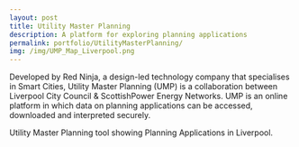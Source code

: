 ```yaml
---
layout: post
title: Utility Master Planning
description: A platform for exploring planning applications
permalink: portfolio/UtilityMasterPlanning/
img: /img/UMP_Map_Liverpool.png
---
```


Developed by Red Ninja, a design-led technology company that specialises in Smart Cities, Utility Master Planning (UMP) is a collaboration between Liverpool City Council & ScottishPower Energy Networks. UMP is an online platform in which data on planning applications can be accessed, downloaded and interpreted securely.

<div class="col">
	<img class="col" src="{{ site.baseurl }}/img/UMP_Map.png" alt="" title=""/>
</div>

<div class="col three caption">
	Utility Master Planning tool showing Planning Applications in Liverpool.
</div>
